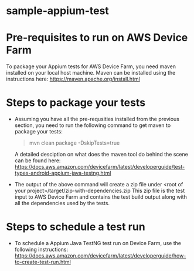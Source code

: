 # sample-appium-test

# Pre-requisites to run on AWS Device Farm

To package your Appium tests for AWS Device Farm, you need maven installed on your local host machine. Maven can be installed using the instructions here: https://maven.apache.org/install.html 


# Steps to package your tests

- Assuming you have all the pre-requsities installed from the previous section, you need to run the following command to get maven to package your tests:

  > mvn clean package -DskipTests=true
  
  A detailed desciption on what does the maven tool do behind the scene can be found here: https://docs.aws.amazon.com/devicefarm/latest/developerguide/test-types-android-appium-java-testng.html

- The output of the above command will create a zip file under \<root of your project>/target/zip-with-dependencies.zip
  This zip file is the test input to AWS Device Farm and contains the test build output along with all the dependencies used by the tests. 

# Steps to schedule a test run

- To schedule a Appium Java TestNG test run on Device Farm, use the following instructions: https://docs.aws.amazon.com/devicefarm/latest/developerguide/how-to-create-test-run.html 
